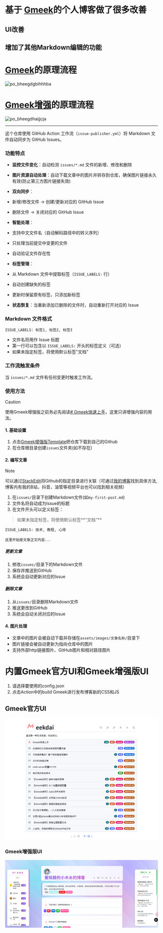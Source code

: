 # **基于** [**Gmeek**](https://github.com/Meekdai/Gmeek)**的个人博客做了很多改善**

## UI改善

## 增加了其他Markdown编辑的功能

# [Gmeek](https://github.com/Meekdai/Gmeek)的原理流程

![](http://www.kdocs.cn/api/v3/office/copy/SmhZaUhIVTFHaGE4U0xvZ0I4Z3plWEhaMWN5WU5BNWN4ZExBcnd0UXg3dFJxWnd3S0hFcyt4UjBuTjFubkUrcUs3dmRUeGJOVm1lVnpuZ01PU2dLOU9LMjFVbVpoSmkvamV1cGt0RFhHL3QxbTNJZ1ZGcm9uWThnYnY3bndsZ3Uwd2gxc1Q0MHJ3Ync3R0tWbCtDNkZCTWtBNlR4VVhrQTZCa3dFckZlS3lDT3RTcjhaa0pEa2hIZVBXOHdHcER2NHlPYndCaWhJdWNocGs1UnQ5UzloTVlaanptbnZ3cnVpZVlRRnRkcUtMWUoyaStBMkxNenlVcTBUOHVMbFRjdldaZmFaZ1hyWSt3PQ==/attach/object/EUUTS6I7ADQAK? "po_bheegdgbihhhba")

# [Gmeek增强](https://github.com/MyMaskKing/MyMaskKing.github.io.git)的原理流程

![](http://www.kdocs.cn/api/v3/office/copy/SmhZaUhIVTFHaGE4U0xvZ0I4Z3plWEhaMWN5WU5BNWN4ZExBcnd0UXg3dFJxWnd3S0hFcyt4UjBuTjFubkUrcUs3dmRUeGJOVm1lVnpuZ01PU2dLOU9LMjFVbVpoSmkvamV1cGt0RFhHL3QxbTNJZ1ZGcm9uWThnYnY3bndsZ3Uwd2gxc1Q0MHJ3Ync3R0tWbCtDNkZCTWtBNlR4VVhrQTZCa3dFckZlS3lDT3RTcjhaa0pEa2hIZVBXOHdHcER2NHlPYndCaWhJdWNocGs1UnQ5UzloTVlaanptbnZ3cnVpZVlRRnRkcUtMWUoyaStBMkxNenlVcTBUOHVMbFRjdldaZmFaZ1hyWSt3PQ==/attach/object/E5VBXHI7AAQFC? "po_bheegdhaijjcja")

----------

这个仓库使用 GitHub Action 工作流（`issue-publisher.yml`）将 Markdown 文件自动同步为 GitHub Issues。

### **功能特点**

-   **监控文件变化**：自动检测 `issues/*.md` 文件的新增、修改和删除
-   **图片资源自动处理**：自动下载文章中的图片并转存到仓库，确保图片链接永久有效(防止第三方图片链接失效)
-   **双向同步**：

-   新增/修改文件 → 创建/更新对应的 GitHub Issue
-   删除文件 → 关闭对应的 GitHub Issue

-   **智能处理**：

-   支持中文文件名（自动解码路径中的转义序列）
-   只处理当前提交中变更的文件
-   自动验证文件存在性

-   **标签管理**：

-   从 Markdown 文件中提取标签（`ISSUE_LABELS:` 行）
-   自动创建缺失的标签
-   更新时保留原有标签，只添加新标签

-   **状态恢复**：当重新添加已删除的文件时，自动重新打开对应的 Issue

### **Markdown 文件格式**

`ISSUE_LABELS: 标签1, 标签2, 标签3`

-   文件名将用作 Issue 标题
-   第一行可以包含以 `ISSUE_LABELS:` 开头的标签定义（可选）
-   如果未指定标签，将使用默认标签"文档"

### **工作流触发条件**

当 `issues/*.md` 文件有任何变更时触发工作流。

### 使用方法

> [!CAUTION]  
> 使用Gmeek增强版之前务必先阅读[# Gmeek快速上手](https://blog.meekdai.com/post/Gmeek-kuai-su-shang-shou.html)，这里只讲增强内容的用法。

#### 1. 基础设置

1.  点击[Gmeek增强版Template](https://github.com/new?template_name=gmeek_enhanced&template_owner=MyMaskKing)把仓库下载到自己的Github
2.  在仓库根目录创建`issues`文件夹(如不存在)

#### 2. 编写文章

> [!NOTE]  
> 可以通过[StackEdit](https://stackedit.cn/)将Github的指定目录进行关联（可通过[我的博客](https://blog.mymaskking.dpdns.org/)找到具体方法,博客内有我的B站，抖音，油管等视频平台也可以找到相关视频）

1.  在`issues/`目录下创建Markdown文件(如`my-first-post.md`)
2.  文件名将自动成为Issue的标题
3.  在文件开头可以定义标签：

> 如果未指定标签，将使用默认标签**"文档"**

```
ISSUE_LABELS: 技术, 教程, 心得

这里开始是文章正文内容...
```

##### 更新文章

1.  修改`issues/`目录下的Markdown文件
2.  保存并推送到GitHub
3.  系统会自动更新对应的Issue

##### 删除文章

1.  从`issues/`目录删除Markdown文件
2.  推送更改到GitHub
3.  系统会自动关闭对应的Issue

#### **4. 图片处理**

-   文章中的图片会被自动下载并存储在`assets/images/文章名称/`目录下
-   图片链接会被自动更新为指向仓库中的图片
-   支持外部http链接图片、GitHub图片和相对路径图片

# 内置Gmeek官方UI和Gmeek增强版UI

1.  请选择要使用的config.json
2.  点击Action中的build Gmeek进行发布博客新的CSS和JS

## Gmeek官方UI

![Image](https://raw.githubusercontent.com/MyMaskKing/MyMaskKing.github.io/main/assets/images/Gmeek个人博客markdown编辑困难,教你如何解决/img_5f7c6e923c.png)

### Gmeek增强版UI

![Image](https://raw.githubusercontent.com/MyMaskKing/MyMaskKing.github.io/main/assets/images/Gmeek个人博客markdown编辑困难,教你如何解决/img_f36b7b7ec3.png)




<!--stackedit_data:
eyJoaXN0b3J5IjpbNTQwOTYyMTY1XX0=
-->
